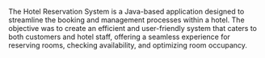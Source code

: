 The Hotel Reservation System is a Java-based application designed to streamline the booking and management processes within a hotel. The objective was to create an efficient and user-friendly system that caters to both customers and hotel staff, offering a seamless experience for reserving rooms, checking availability, and optimizing room occupancy.
